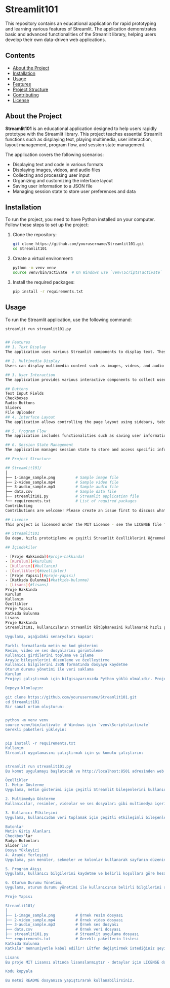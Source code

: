 # Streamlit101

This repository contains an educational application for rapid prototyping and learning various features of Streamlit. The application demonstrates basic and advanced functionalities of the Streamlit library, helping users develop their own data-driven web applications.

## Contents

- [About the Project](#about-the-project)
- [Installation](#installation)
- [Usage](#usage)
- [Features](#features)
- [Project Structure](#project-structure)
- [Contributing](#contributing)
- [License](#license)

## About the Project

**Streamlit101** is an educational application designed to help users rapidly prototype with the Streamlit library. This project teaches essential Streamlit functions such as displaying text, playing multimedia, user interaction, layout management, program flow, and session state management.

The application covers the following scenarios:
- Displaying text and code in various formats
- Displaying images, videos, and audio files
- Collecting and processing user input
- Organizing and customizing the interface layout
- Saving user information to a JSON file
- Managing session state to store user preferences and data

## Installation

To run the project, you need to have Python installed on your computer. Follow these steps to set up the project:

1. Clone the repository:
    ```sh
    git clone https://github.com/yourusername/Streamlit101.git
    cd Streamlit101
    ```

2. Create a virtual environment:
    ```sh
    python -m venv venv
    source venv/bin/activate  # On Windows use `venv\Scripts\activate`
    ```

3. Install the required packages:
    ```sh
    pip install -r requirements.txt
    ```

## Usage

To run the Streamlit application, use the following command:
```sh
streamlit run streamlit101.py


## Features
## 1. Text Display
The application uses various Streamlit components to display text. These components support a wide range of text formats, from simple text to formatted text.

## 2. Multimedia Display
Users can display multimedia content such as images, videos, and audio files.

## 3. User Interaction
The application provides various interactive components to collect user data:

## Buttons
Text Input Fields
Checkboxes
Radio Buttons
Sliders
File Uploader
## 4. Interface Layout
The application allows controlling the page layout using sidebars, tabs, and columns. This enables customizing the layout to improve user experience.

## 5. Program Flow
The application includes functionalities such as saving user information and performing calculations based on certain conditions. For example, user information is taken and saved to a file in JSON format.

## 6. Session State Management
The application manages session state to store and access specific information throughout the session. This is used to retain user preferences and status.

## Project Structure

## Streamlit101/
│
├── 1-image_sample.png         # Sample image file
├── 2-video_sample.mp4         # Sample video file
├── 3-audio_sample.mp3         # Sample audio file
├── data.csv                   # Sample data file
├── streamlit101.py            # Streamlit application file
└── requirements.txt           # List of required packages
Contributing
Contributions are welcome! Please create an issue first to discuss what you would like to change.

## License
This project is licensed under the MIT License - see the LICENSE file for details.

## Streamlit101
Bu depo, hızlı prototipleme ve çeşitli Streamlit özelliklerini öğrenmek için bir eğitim uygulaması içermektedir. Uygulama, Streamlit kütüphanesinin temel ve ileri düzey işlevlerini göstererek kullanıcıların kendi veri odaklı web uygulamalarını geliştirmelerine yardımcı olur.

## İçindekiler

- [Proje Hakkında](#proje-hakkında)
- [Kurulum](#kurulum)
- [Kullanım](#kullanım)
- [Özellikler](#özellikler)
- [Proje Yapısı](#proje-yapısı)
- [Katkıda Bulunma](#katkıda-bulunma)
- [Lisans](#lisans)
Proje Hakkında
Kurulum
Kullanım
Özellikler
Proje Yapısı
Katkıda Bulunma
Lisans
Proje Hakkında
Streamlit101, kullanıcıların Streamlit kütüphanesini kullanarak hızlı prototipleme yapmalarını sağlayan bir eğitim uygulamasıdır. Bu proje, metin gösterme, multimedya oynatma, kullanıcı etkileşimi, arayüz yerleşimi, program akışı ve oturum durumu yönetimi gibi Streamlit'in temel işlevlerini öğretmek için tasarlanmıştır.

Uygulama, aşağıdaki senaryoları kapsar:

Farklı formatlarda metin ve kod gösterimi
Resim, video ve ses dosyalarını görüntüleme
Kullanıcı girdilerini toplama ve işleme
Arayüz bileşenlerini düzenleme ve özelleştirme
Kullanıcı bilgilerini JSON formatında dosyaya kaydetme
Oturum durumu yönetimi ile veri saklama
Kurulum
Projeyi çalıştırmak için bilgisayarınızda Python yüklü olmalıdır. Projeyi kurmak için aşağıdaki adımları izleyin:

Depoyu klonlayın:

git clone https://github.com/yourusername/Streamlit101.git
cd Streamlit101
Bir sanal ortam oluşturun:


python -m venv venv
source venv/bin/activate  # Windows için `venv\Scripts\activate`
Gerekli paketleri yükleyin:


pip install -r requirements.txt
Kullanım
Streamlit uygulamasını çalıştırmak için şu komutu çalıştırın:


streamlit run streamlit101.py
Bu komut uygulamayı başlatacak ve http://localhost:8501 adresinden web tarayıcınızda görüntüleyebilirsiniz.

Özellikler
1. Metin Gösterme
Uygulama, metin gösterimi için çeşitli Streamlit bileşenlerini kullanır. Bu bileşenler, basit metinlerden biçimlendirilmiş metinlere kadar geniş bir yelpazede metinleri destekler.

2. Multimedya Gösterme
Kullanıcılar, resimler, videolar ve ses dosyaları gibi multimedya içeriklerini görüntüleyebilirler.

3. Kullanıcı Etkileşimi
Uygulama, kullanıcıdan veri toplamak için çeşitli etkileşimli bileşenler sunar:

Butonlar
Metin Giriş Alanları
Checkbox'lar
Radyo Butonları
Slider'lar
Dosya Yükleyici
4. Arayüz Yerleşimi
Uygulama, yan menüler, sekmeler ve kolonlar kullanarak sayfanın düzenini kontrol etme yeteneği sunar. Bu, kullanıcı deneyimini iyileştirmek için düzenin özelleştirilmesini sağlar.

5. Program Akışı
Uygulama, kullanıcı bilgilerini kaydetme ve belirli koşullara göre hesaplama yapma gibi işlevleri içerir. Örneğin, kullanıcı bilgileri alınıp JSON formatında bir dosyaya kaydedilir.

6. Oturum Durumu Yönetimi
Uygulama, oturum durumu yönetimi ile kullanıcının belirli bilgilerini saklar ve bu bilgileri oturum boyunca erişilebilir kılar. Bu, kullanıcının tercihlerini ve durumunu saklamak için kullanılır.

Proje Yapısı

Streamlit101/
│
├── 1-image_sample.png         # Örnek resim dosyası
├── 2-video_sample.mp4         # Örnek video dosyası
├── 3-audio_sample.mp3         # Örnek ses dosyası
├── data.csv                   # Örnek veri dosyası
├── streamlit101.py            # Streamlit uygulama dosyası
└── requirements.txt           # Gerekli paketlerin listesi
Katkıda Bulunma
Katkılar memnuniyetle kabul edilir! Lütfen değiştirmek istediğiniz şeyi tartışmak için önce bir konu (issue) oluşturun.

Lisans
Bu proje MIT Lisansı altında lisanslanmıştır - detaylar için LICENSE dosyasına bakın.

Kodu kopyala

Bu metni README dosyanıza yapıştırarak kullanabilirsiniz.
